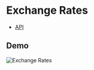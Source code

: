 # Exchange Rates

- [API](https://exchangeratesapi.io/)

## Demo

![Exchange Rates](assets/demo.gif)
